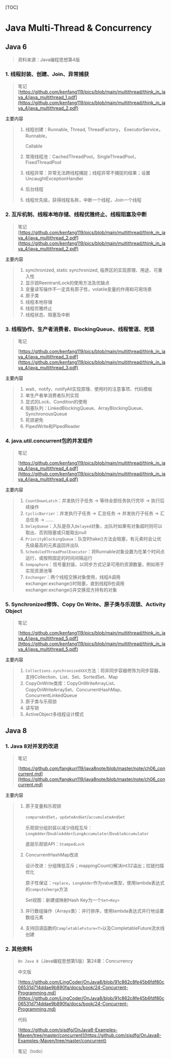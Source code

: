 [TOC]

# Java Multi-Thread & Concurrency

## Java 6

> 资料来源：Java编程思想第4版

### 1. 线程封装、创建、Join、异常捕获

> 笔记[https://github.com/kenfang119/pics/blob/main/multithread/think_in_java_4/java_multithread_1.pdf](https://github.com/kenfang119/pics/blob/main/multithread/think_in_java_4/java_multithread_2.pdf)

主要内容

> 1. 线程创建：Runnable,  Thread, ThreadFactory， ExecutorService， Runnable， 
>
>     Callable
>
> 2. 常用线程池：CachedThreadPool，SingleThreadPool，FixedThreadPool
>
> 3. 线程异常：异常无法跨线程捕捉；线程异常不捕捉的结果；设置UncaughtExceptionHandler
>
> 4. 后台线程
>
> 5. 线程优先级，获得线程名称，中断一个线程，Join一个线程

### 2. 互斥机制、线程本地存储、线程优雅终止、线程阻塞及中断

> 笔记[https://github.com/kenfang119/pics/blob/main/multithread/think_in_java_4/java_multithread_2.pdf](https://github.com/kenfang119/pics/blob/main/multithread/think_in_java_4/java_multithread_2.pdf)

主要内容

> 1. synchronized, static synchronized, 临界区的实现原理、用途、可重入性
> 2. 显示锁ReentrantLock的使用方法及优缺点
> 3. 变量读写操作不一定具有原子性，volatile变量的作用和可用场景
> 4. 原子类
> 5. 线程本地存储
> 6. 线程优雅终止
> 7. 线程状态、阻塞及中断

### 3. 线程协作、生产者消费者、BlockingQueue、线程管道、死锁

> 笔记
>
> [https://github.com/kenfang119/pics/blob/main/multithread/think_in_java_4/java_multithread_3.pdf](https://github.com/kenfang119/pics/blob/main/multithread/think_in_java_4/java_multithread_3.pdf)

主要内容

> 1. wait、notify、notifyAll实现原理、使用时的注意事项、代码模板
> 2. 单生产者单消费者队列实现
> 3. 显式的Lock、Condition的使用
> 4. 阻塞队列：LinkedBlockingQueue、ArrayBlockingQueue、SynchronousQueue
> 5. 死锁避免
> 6. PipedWrite和PipedReader

### 4. java.util.concurrent包的并发组件

> 笔记
>
> [https://github.com/kenfang119/pics/blob/main/multithread/think_in_java_4/java_multithread_4.pdf](https://github.com/kenfang119/pics/blob/main/multithread/think_in_java_4/java_multithread_4.pdf)

主要内容

> 1. `CountDownLatch`：并发执行子任务 → 等待全部任务执行完毕 → 执行后续操作
> 2. `CyclicBarrier`：并发执行子任务 → 汇总任务 → 并发执行子任务 → 汇总任务 → ……
> 3. `DelayQueue`：入队是存入`Delayed`对象，出队时如果有对象超时则可以取出、否则阻塞或只能取出null
> 4. `PriorityBlockingQueue`：队空时take()方法会阻塞，有元素时会让优先级最高的元素返回并出队
> 5. `ScheduledThreadPoolExecutor`：将Runnable对象设置为在某个时间点运行，或按照固定的时间间隔运行
> 6. `Sempaphore`：信号量封装、以同步方式记录可用的资源数量，例如用于实现资源池等
> 7. `Exchanger`：两个线程交换对象使用，线程A调用exchanger.exchange()时阻塞，直到线程B也调用exchanger.exchange()并交换双方持有的对象

### 5. Synchronized修饰、Copy On Write、原子类与乐观锁、Activity Object

> 笔记
>
> [https://github.com/kenfang119/pics/blob/main/multithread/think_in_java_4/java_multithread_5.pdf](https://github.com/kenfang119/pics/blob/main/multithread/think_in_java_4/java_multithread_5.pdf)

主要内容

> 1. `Collections.synchronizedXXX`方法：将非同步容器修饰为同步容器、支持Collection、List、Set、SortedSet、Map
> 2. CopyOnWrite类库：CopyOnWriteArrayList、CopyOnWriteArraySet、ConcurrentHashMap、ConcurrentLinkedQueue
> 3. 原子类与乐观锁
> 4. 读写锁
> 5. ActiveObject多线程设计模式

## Java 8

### 1. Java 8对并发的改进

> 笔记
>
> [https://github.com/fangkun119/java8note/blob/master/note/ch06_concurrent.md](https://github.com/fangkun119/java8note/blob/master/note/ch06_concurrent.md)

主要内容

> 1. 原子变量和乐观锁
>
>     `compareAndSet`，`updateAndGet`/`accumulateAndGet`
>
>     乐观锁分组封装以减少线程互斥：`LongAdder`/`DoubleAdder`/`LongAccumulator`/`DoubleAccumulator`
>
>     底层乐观锁API：`StampedLock`
>
> 2. ConcurrentHashMap改进
>
>     设计改进：分组降低互斥；mappingCount()解决int32溢出；拉链扫描优化
>
>     原子性保证：`replace`，`LongAdder`作为value类型，使用lambda表达式的`compute`/`merge`方法
>
>     Set视图：新建或映射Hash Key为一个`Set<Key>`
>
> 3. 并行数组操作（Arrays类）：并行排序，使用lambda表达式并行地设置数组元素
>
> 4. 支持回调函数的`CompletableFuture<T>`以及CompletableFuture流水线创建

### 2. 其他资料

> `On Java 8`（Java编程思想第5版）第24章：Concurrency
>
> 中文版
>
> [https://github.com/LingCoder/OnJava8/blob/91c862c8fe45b6fdf80c06531d714ddae9b890fa/docs/book/24-Concurrent-Programming.md](https://github.com/LingCoder/OnJava8/blob/91c862c8fe45b6fdf80c06531d714ddae9b890fa/docs/book/24-Concurrent-Programming.md)
>
> 代码
>
> [https://github.com/sjsdfg/OnJava8-Examples-Maven/tree/master/concurrent](https://github.com/sjsdfg/OnJava8-Examples-Maven/tree/master/concurrent)
>
> 笔记（todo）


